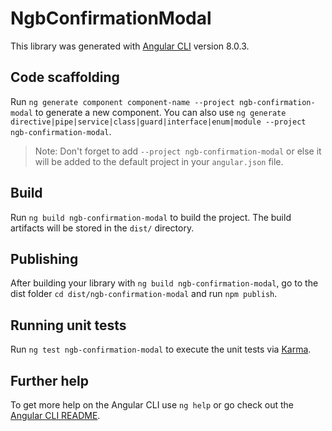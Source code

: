 # NgbConfirmationModal

This library was generated with [Angular CLI](https://github.com/angular/angular-cli) version 8.0.3.

## Code scaffolding

Run `ng generate component component-name --project ngb-confirmation-modal` to generate a new component. You can also use `ng generate directive|pipe|service|class|guard|interface|enum|module --project ngb-confirmation-modal`.
> Note: Don't forget to add `--project ngb-confirmation-modal` or else it will be added to the default project in your `angular.json` file. 

## Build

Run `ng build ngb-confirmation-modal` to build the project. The build artifacts will be stored in the `dist/` directory.

## Publishing

After building your library with `ng build ngb-confirmation-modal`, go to the dist folder `cd dist/ngb-confirmation-modal` and run `npm publish`.

## Running unit tests

Run `ng test ngb-confirmation-modal` to execute the unit tests via [Karma](https://karma-runner.github.io).

## Further help

To get more help on the Angular CLI use `ng help` or go check out the [Angular CLI README](https://github.com/angular/angular-cli/blob/master/README.md).
